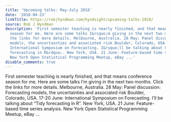 ```yaml
---
title: 'Upcoming talks: May-July 2018'
date: '2018-04-23'
linkTitle: https://robjhyndman.com/hyndsight/upcoming-talks-2018/
source: Rob J Hyndman
description: 'First semester teaching is nearly finished, and that means conference
  season for me. Here are some talks I&rsquo;m giving in the next two months. Click
  the links for more details. Melbourne, Australia. 28 May: Panel discussion: Forecasting
  models, the uncertainties and associated risk Boulder, Colorado, USA. 17-20 June:
  International Symposium on Forecasting. I&rsquo;ll be talking about &ldquo;Tidy
  forecasting in R&rdquo;. New York, USA. 21 June: Feature-based time series analysis.
  New York Open Statistical Programming Meetup, eBay ...'
disable_comments: true
---
```

First semester teaching is nearly finished, and that means conference season for me. Here are some talks I&rsquo;m giving in the next two months. Click the links for more details. Melbourne, Australia. 28 May: Panel discussion: Forecasting models, the uncertainties and associated risk Boulder, Colorado, USA. 17-20 June: International Symposium on Forecasting. I&rsquo;ll be talking about &ldquo;Tidy forecasting in R&rdquo;. New York, USA. 21 June: Feature-based time series analysis. New York Open Statistical Programming Meetup, eBay ...